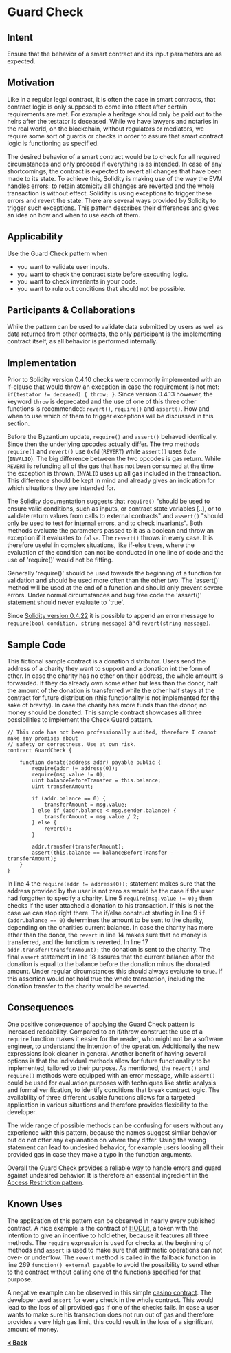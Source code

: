 # Guard Check

## Intent

Ensure that the behavior of a smart contract and its input parameters are as expected.

## Motivation

Like in a regular legal contract, it is often the case in smart contracts, that contract logic is only supposed to come into effect after certain requirements are met. For example a heritage should only be paid out to the heirs after the testator is deceased. While we have lawyers and notaries in the real world, on the blockchain, without regulators or mediators, we require some sort of guards or checks in order to assure that smart contract logic is functioning as specified.

The desired behavior of a smart contract would be to check for all required circumstances and only proceed if everything is as intended. In case of any shortcomings, the contract is expected to revert all changes that have been made to its state. To achieve this, Solidity is making use of the way the EVM handles errors: to retain atomicity all changes are reverted and the whole transaction is without effect. Solidity is using exceptions to trigger these errors and revert the state. There are several ways provided by Solidity to trigger such exceptions. This pattern describes their differences and gives an idea on how and when to use each of them.

## Applicability
Use the Guard Check pattern when
* you want to validate user inputs.
* you want to check the contract state before executing logic.
* you want to check invariants in your code.
* you want to rule out conditions that should not be possible.

## Participants & Collaborations

While the pattern can be used to validate data submitted by users as well as data returned from other contracts, the only participant is the implementing contract itself, as all behavior is performed internally.

## Implementation
Prior to Solidity version 0.4.10 checks were commonly implemented with an if-clause that would throw an exception in case the requirement is not met: `if(testator != deceased) { throw; }`. Since version 0.4.13 however, the keyword `throw` is deprecated and the use of one of this three other functions is recommended: `revert()`, `require()` and `assert()`. How and when to use which of them to trigger exceptions will be discussed in this section.

Before the Byzantium update, `require()` and `assert()` behaved identically. Since then the underlying opcodes actually differ. The two methods `require()` and `revert()` use `0xfd` (`REVERT`) while `assert()` uses `0xfe` (`INVALID`). The big difference between the two opcodes is gas return. While `REVERT` is refunding all of the gas that has not been consumed at the time the exception is thrown, `INVALID` uses up all gas included in the transaction. This difference should be kept in mind and already gives an indication for which situations they are intended for.

The [Solidity documentation](http://solidity.readthedocs.io/en/v0.4.21/#) suggests that `require()` "should be used to ensure valid conditions, such as inputs, or contract state variables [..], or to validate return values from calls to external contracts" and `assert()` "should only be used to test for internal errors, and to check invariants". Both methods evaluate the parameters passed to it as a boolean and throw an exception if it evaluates to `false`. The `revert()` throws in every case. It is therefore useful in complex situations, like if-else trees, where the evaluation of the condition can not be conducted in one line of code and the use of 'require()' would not be fitting.

Generally 'require()' should be used towards the beginning of a function for validation and should be used more often than the other two.  The 'assert()' method will be used at the end of a function and should only prevent severe errors. Under normal circumstances and bug free code the 'assert()' statement should never evaluate to 'true'.

Since [Solidity version 0.4.22](https://solidity.readthedocs.io/en/v0.4.22/units-and-global-variables.html#error-handling) it is possible to append an error message to `require(bool condition, string message)` and `revert(string message)`.

## Sample Code
This fictional sample contract is a donation distributor. Users send the address of a charity they want to support and a donation int the form of ether. In case the charity has no ether on their address, the whole amount is forwarded. If they do already own some ether but less than the donor, half the amount of the donation is transferred while the other half stays at the contract for future distribution (this functionality is not implemented for the sake of brevity). In case the charity has more funds than the donor, no money should be donated. This sample contract showcases all three possibilities to implement the Check Guard pattern. 
```Solidity
// This code has not been professionally audited, therefore I cannot make any promises about
// safety or correctness. Use at own risk.
contract GuardCheck {
    
    function donate(address addr) payable public {
        require(addr != address(0));
        require(msg.value != 0);
        uint balanceBeforeTransfer = this.balance;
        uint transferAmount;
        
        if (addr.balance == 0) {
            transferAmount = msg.value;
        } else if (addr.balance < msg.sender.balance) {
            transferAmount = msg.value / 2;
        } else {
            revert();
        }
        
        addr.transfer(transferAmount);
        assert(this.balance == balanceBeforeTransfer - transferAmount);      
    }
}
```

In line 4 the `require(addr != address(0));` statement makes sure that the address provided by the user is not zero as would be the case if the user had forgotten to specify a charity. Line 5 `require(msg.value != 0);` then checks if the user attached a donation to his transaction. If this is not the case we can stop right there. The if/else construct starting in line 9 `if (addr.balance == 0)` determines the amount to be sent to the charity, depending on the charities current balance. In case the charity has more ether than the donor, the `revert` in line 14 makes sure that no money is transferred, and the function is reverted. In line 17 `addr.transfer(transferAmount);` the donation is sent to the charity. The final `assert` statement in line 18 assures that the current balance after the donation is equal to the balance before the donation minus the donated amount. Under regular circumstances this should always evaluate to `true`. If this assertion would not hold true the whole transaction, including the donation transfer to the charity would be reverted.

## Consequences

One positive consequence of applying the Guard Check pattern is increased readability. Compared to an if/throw construct the use of a `require` function makes it easier for the reader, who might not be a software engineer, to understand the intention of the operation. Additionally the new expressions look cleaner in general. Another benefit of having several options is that the individual methods allow for future functionality to be implemented, tailored to their purpose. As mentioned, the `revert()` and `require()` methods were equipped with an error message, while `assert()` could be used for evaluation purposes with techniques like static analysis and formal verification, to identify conditions that break contract logic. The availability of three different usable functions allows for a targeted application in various situations and therefore provides flexibility to the developer. 

The wide range of possible methods can be confusing for users without any experience with this pattern, because the names suggest similar behavior but do not offer any explanation on where they differ. Using the wrong statement can lead to undesired behavior, for example users loosing all their provided gas in case they make a typo in the function arguments.

Overall the Guard Check provides a reliable way to handle errors and guard against undesired behavior. It is therefore an essential ingredient in the [Access Restriction pattern](https://fravoll.github.io/solidity-patterns/access_restriction.html). 

## Known Uses

The application of this pattern can be observed in nearly every published contract. A nice example is the contract of [HODLit](https://etherscan.io/address/0x24021d38DB53A938446eCB0a31B1267764d9d63D), a token with the intention to give an incentive to hold ether, because it features all three methods. The `require` expression is used for checks at the beginning of methods and `assert` is used to make sure that arithmetic operations can not over- or underflow. The `revert` method is called in the fallback function in line 269 `function() external payable` to avoid the possibility to send ether to the contract without calling one of the functions specified for that purpose.

A negative example can be observed in this simple [casino contract](https://github.com/merlox/casino-ethereum/blob/master/contracts/Casino.sol). The developer used `assert` for every check in the whole contract. This would lead to the loss of all provided gas if one of the checks fails. In case a user wants to make sure his transaction does not run out of gas and therefore provides a very high gas limit, this could result in the loss of a significant amount of money.

[**< Back**](https://fravoll.github.io/solidity-patterns/)
